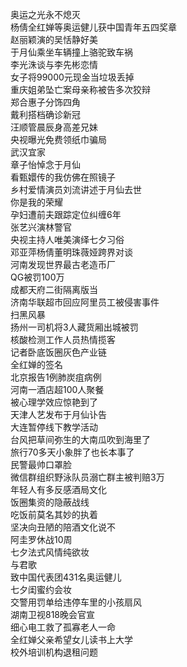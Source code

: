 奥运之光永不熄灭  
杨倩全红婵等奥运健儿获中国青年五四奖章  
赵丽颖演的吴恬静好美  
于月仙乘坐车辆撞上骆驼致车祸  
李光洙谈与李先彬恋情  
女子将99000元现金当垃圾丢掉  
重庆姐弟坠亡案母亲称被告多次狡辩  
郑合惠子分饰四角  
戴利搭档确诊新冠  
汪顺管晨辰身高差兄妹  
央视曝光免费领纸巾骗局  
武汉宜家  
章子怡悼念于月仙  
看甄嬛传的我仿佛在照镜子  
乡村爱情演员刘流讲述于月仙去世  
你是我的荣耀  
孕妇遭前夫跟踪定位纠缠6年  
张艺兴演林警官  
央视主持人唯美演绎七夕习俗  
邓亚萍杨倩董明珠薇娅跨界对谈  
河南发现世界最古老造币厂  
QG被罚100万  
成都天府二街隔离版当  
济南华联超市回应阿里员工被侵害事件  
扫黑风暴  
扬州一司机将3人藏货厢出城被罚  
核酸检测工作人员热情揽客  
记者卧底饭圈灰色产业链  
全红婵的签名  
北京报告1例肺炭疽病例  
河南一酒店超100人聚餐  
被心理学效应惊艳到了  
天津人艺发布于月仙讣告  
大连暂停线下教学活动  
台风把草间弥生的大南瓜吹到海里了  
旅行70多天小象胖了也长本事了  
民警最帅口罩脸  
微信群组织野泳队员溺亡群主被判赔3万  
年轻人有多反感酒局文化  
饭圈集资的隐蔽战线  
吃饭前莫名其妙的执着  
坚决向丑陋的陪酒文化说不  
阿圭罗休战10周  
七夕法式风情纯欲妆  
与君歌  
致中国代表团431名奥运健儿  
七夕闺蜜约会妆  
交警用罚单给违停车里的小孩扇风  
湖南卫视818晚会官宣  
细心电工救了孤寡老人一命  
全红婵父亲希望女儿读书上大学  
校外培训机构退租问题  
